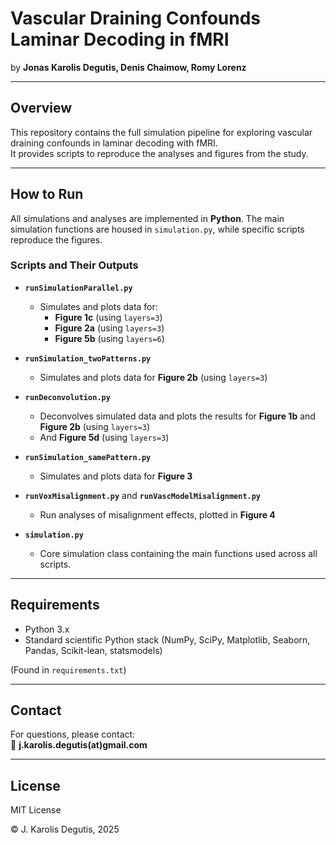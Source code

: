 # Vascular Draining Confounds Laminar Decoding in fMRI  

by **Jonas Karolis Degutis, Denis Chaimow, Romy Lorenz**  

---

## Overview  

This repository contains the full simulation pipeline for exploring vascular draining confounds in laminar decoding with fMRI.  
It provides scripts to reproduce the analyses and figures from the study.  

---

## How to Run  

All simulations and analyses are implemented in **Python**. The main simulation functions are housed in `simulation.py`, while specific scripts reproduce the figures.  

### Scripts and Their Outputs  

- **`runSimulationParallel.py`**  
  - Simulates and plots data for:  
    - **Figure 1c** (using `layers=3`)  
    - **Figure 2a** (using `layers=3`)  
    - **Figure 5b** (using `layers=6`)  

- **`runSimulation_twoPatterns.py`**  
  - Simulates and plots data for **Figure 2b** (using `layers=3`) 

- **`runDeconvolution.py`**  
  - Deconvolves simulated data and plots the results for **Figure 1b** and **Figure 2b** (using `layers=3`)
  - And **Figure 5d** (using `layers=3`)

- **`runSimulation_samePattern.py`**  
  - Simulates and plots data for **Figure 3**  

- **`runVoxMisalignment.py`** and **`runVascModelMisalignment.py`**  
  - Run analyses of misalignment effects, plotted in **Figure 4**  

- **`simulation.py`**  
  - Core simulation class containing the main functions used across all scripts.  

---

## Requirements  

- Python 3.x  
- Standard scientific Python stack (NumPy, SciPy, Matplotlib, Seaborn, Pandas, Scikit-lean, statsmodels)

(Found in `requirements.txt`)  

---

## Contact  

For questions, please contact:  
📧 **j.karolis.degutis(at)gmail.com**  

---

## License  

MIT License  

© J. Karolis Degutis, 2025  
